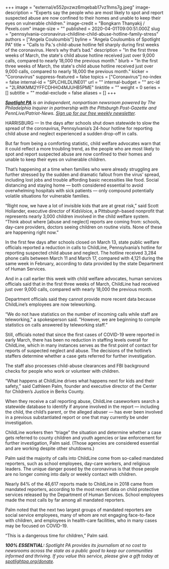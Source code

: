 +++
image = "external/e552pvzwz6mqebab17vz1hms7g.jpeg"
image-description = "Experts say the people who are most likely to spot and report suspected abuse are now confined to their homes and unable to keep their eyes on vulnerable children."
image-credit = "Bongkarn Thanyakij / Pexels.com"
image-size = ""
published = 2020-04-01T09:00:51.000Z
slug = "pennsylvania-coronavirus-childline-child-abuse-hotline-family-stress"
authors = ["Angela Couloumbis"]
byline = "Angela Couloumbis of Spotlight PA"
title = "Calls to Pa.'s child-abuse hotline fell sharply during first weeks of the coronavirus. Here’s why that’s bad."
description = "In the first three weeks of March, the state's child abuse hotline received just over 9,000 calls, compared to nearly 18,000 the previous month."
blurb = "In the first three weeks of March, the state's child abuse hotline received just over 9,000 calls, compared to nearly 18,000 the previous month."
kicker = "Coronavirus"
suppress-featured = false
topics = ["Coronavirus"]
no-index = false
internal-id = "SPLCHILDLINE01"
url = ""
internal-budget = ""
arc-id = "2LRNKMM2YFFCDHHO4MJUHB5PME"
linktitle = ""
weight = 0
series = []
subtitle = ""
modal-exclude = false
aliases = []
+++

<a href="https://www.spotlightpa.org/"><i><b>Spotlight PA</b></i></a><i> is an independent, nonpartisan newsroom powered by The Philadelphia Inquirer in partnership with the Pittsburgh Post-Gazette and PennLive/Patriot-News. </i><a href="https://www.spotlightpa.org/newsletters"><i>Sign up for our free weekly newsletter</i></a><i>.</i>

HARRISBURG — In the days after schools shut down statewide to slow the spread of the coronavirus, Pennsylvania’s 24-hour hotline for reporting child abuse and neglect experienced a sudden drop-off in calls.

But far from being a comforting statistic, child welfare advocates warn that it could reflect a more troubling trend, as the people who are most likely to spot and report suspected abuse are now confined to their homes and unable to keep their eyes on vulnerable children.

That’s happening at a time when families who were already struggling are further stressed by the sudden and dramatic fallout from the virus’ spread, including lost jobs and trouble affording basic necessities like food. Social distancing and staying home — both considered essential to avoid overwhelming hospitals with sick patients — only compound potentially volatile situations for vulnerable families.

“Right now, we have a lot of invisible kids that are at great risk,” said Scott Hollander, executive director of KidsVoice, a Pittsburgh-based nonprofit that represents nearly 3,000 children involved in the child welfare system. “Think about where [abuse and neglect] reports are coming from: schools, day-care providers, doctors seeing children on routine visits. None of these are happening right now.”

In the first few days after schools closed on March 13, state public welfare officials reported a reduction in calls to ChildLine, Pennsylvania’s hotline for reporting suspected child abuse and neglect. The hotline received 3,284 phone calls between March 11 and March 17, compared with 4,121 during the same week in February, according to data provided by the state Department of Human Services.

<script src="https://www.spotlightpa.org/embed.js" async></script><div data-spl-embed-version="1" data-spl-src="https://www.spotlightpa.org/embeds/donate/"></div>


And in a call earlier this week with child welfare advocates, human services officials said that in the first three weeks of March, ChildLine had received just over 9,000 calls, compared with nearly 18,000 the previous month.

Department officials said they cannot provide more recent data because ChildLine’s employees are now teleworking.

“We do not have statistics on the number of incoming calls while staff are teleworking," a spokesperson said. "However, we are beginning to compile statistics on calls answered by teleworking staff.”

Still, officials noted that since the first cases of COVID-19 were reported in early March, there has been no reduction in staffing levels overall for ChildLine, which in many instances serves as the first point of contact for reports of suspected neglect and abuse. The decisions of the hotline’s staffers determine whether a case gets referred for further investigation.

The staff also processes child-abuse clearances and FBI background checks for people who work or volunteer with children.

“What happens at ChildLine drives what happens next for kids and their safety,” said Cathleen Palm, founder and executive director of the Center for Children’s Justice in Berks County.

When they receive a call reporting abuse, ChildLine caseworkers search a statewide database to identify if anyone involved in the report — including the child, the child’s parent, or the alleged abuser — has ever been involved in a previous substantiated report or one that may currently be under investigation.

<script src="https://www.spotlightpa.org/embed.js" async></script><div data-spl-embed-version="1" data-spl-src="https://www.spotlightpa.org/embeds/newsletter/"></div>

ChildLine workers then “triage” the situation and determine whether a case gets referred to county children and youth agencies or law enforcement for further investigation, Palm said. (Those agencies are considered essential and are working despite other shutdowns.)

Palm said the majority of calls into ChildLine come from so-called mandated reporters, such as school employees, day-care workers, and religious leaders. The unique danger posed by the coronavirus is that those people are no longer coming into daily or weekly contact with children.

Nearly 84% of the 46,617 reports made to ChildLine in 2018 came from mandated reporters, according to the most recent data on child protective services released by the Department of Human Services. School employees made the most calls by far among all mandated reporters.

Palm noted that the next two largest groups of mandated reporters are social service employees, many of whom are not engaging face-to-face with children, and employees in health-care facilities, who in many cases may be focused on COVID-19.

“This is a dangerous time for children,” Palm said.

<i><b>100% ESSENTIAL: </b></i><i>Spotlight PA provides its journalism at no cost to newsrooms across the state as a public good to keep our communities informed and thriving. If you value this service, please give a gift today at </i><a href="https://www.spotlightpa.org/donate"><i>spotlightpa.org/donate</i></a><i>.</i>

<script src="https://www.spotlightpa.org/embed.js" async></script><div data-spl-embed-version="1" data-spl-src="https://www.spotlightpa.org/embeds/tips/?tip_text=Do%20you%20have%20a%20tip%20about%20%3Cb%3Ehow%20Pa.'s%20government%20is%20responding%20to%20the%20coronavirus%3C%2Fb%3E%3F%20Tell%20us."></div>
